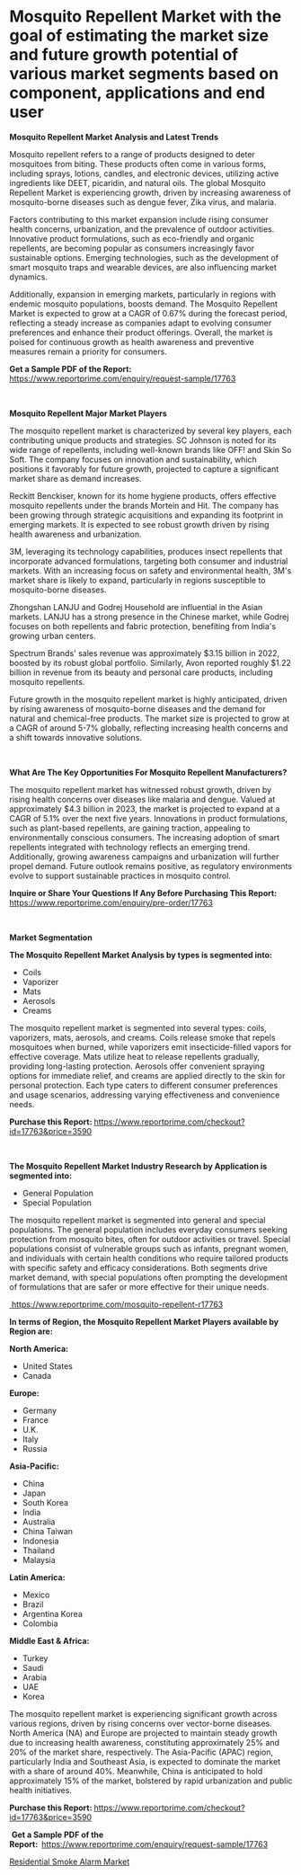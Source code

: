 <p><h1>Mosquito Repellent Market with the goal of estimating the market size and future growth potential of various market segments based on component, applications and end user</h1></p><p><strong>Mosquito Repellent Market Analysis and Latest Trends</strong></p>
<p><p>Mosquito repellent refers to a range of products designed to deter mosquitoes from biting. These products often come in various forms, including sprays, lotions, candles, and electronic devices, utilizing active ingredients like DEET, picaridin, and natural oils. The global Mosquito Repellent Market is experiencing growth, driven by increasing awareness of mosquito-borne diseases such as dengue fever, Zika virus, and malaria. </p><p>Factors contributing to this market expansion include rising consumer health concerns, urbanization, and the prevalence of outdoor activities. Innovative product formulations, such as eco-friendly and organic repellents, are becoming popular as consumers increasingly favor sustainable options. Emerging technologies, such as the development of smart mosquito traps and wearable devices, are also influencing market dynamics.</p><p>Additionally, expansion in emerging markets, particularly in regions with endemic mosquito populations, boosts demand. The Mosquito Repellent Market is expected to grow at a CAGR of 0.67% during the forecast period, reflecting a steady increase as companies adapt to evolving consumer preferences and enhance their product offerings. Overall, the market is poised for continuous growth as health awareness and preventive measures remain a priority for consumers.</p></p>
<p><strong>Get a Sample PDF of the Report:&nbsp;</strong> <a href="https://www.reportprime.com/enquiry/request-sample/17763?utm_campaign=2444&utm_medium=2&utm_source=Github&utm_content=ia&utm_term=18032025&utm_id=mosquito-repellent">https://www.reportprime.com/enquiry/request-sample/17763</a></p>
<p>&nbsp;</p>
<p><strong>Mosquito Repellent Major Market Players</strong></p>
<p><p>The mosquito repellent market is characterized by several key players, each contributing unique products and strategies. SC Johnson is noted for its wide range of repellents, including well-known brands like OFF! and Skin So Soft. The company focuses on innovation and sustainability, which positions it favorably for future growth, projected to capture a significant market share as demand increases.</p><p>Reckitt Benckiser, known for its home hygiene products, offers effective mosquito repellents under the brands Mortein and Hit. The company has been growing through strategic acquisitions and expanding its footprint in emerging markets. It is expected to see robust growth driven by rising health awareness and urbanization.</p><p>3M, leveraging its technology capabilities, produces insect repellents that incorporate advanced formulations, targeting both consumer and industrial markets. With an increasing focus on safety and environmental health, 3M's market share is likely to expand, particularly in regions susceptible to mosquito-borne diseases.</p><p>Zhongshan LANJU and Godrej Household are influential in the Asian markets. LANJU has a strong presence in the Chinese market, while Godrej focuses on both repellents and fabric protection, benefiting from India's growing urban centers.</p><p>Spectrum Brands' sales revenue was approximately $3.15 billion in 2022, boosted by its robust global portfolio. Similarly, Avon reported roughly $1.22 billion in revenue from its beauty and personal care products, including mosquito repellents.</p><p>Future growth in the mosquito repellent market is highly anticipated, driven by rising awareness of mosquito-borne diseases and the demand for natural and chemical-free products. The market size is projected to grow at a CAGR of around 5-7% globally, reflecting increasing health concerns and a shift towards innovative solutions.</p></p>
<p>&nbsp;</p>
<p><strong>What Are The Key Opportunities For Mosquito Repellent Manufacturers?</strong></p>
<p><p>The mosquito repellent market has witnessed robust growth, driven by rising health concerns over diseases like malaria and dengue. Valued at approximately $4.3 billion in 2023, the market is projected to expand at a CAGR of 5.1% over the next five years. Innovations in product formulations, such as plant-based repellents, are gaining traction, appealing to environmentally conscious consumers. The increasing adoption of smart repellents integrated with technology reflects an emerging trend. Additionally, growing awareness campaigns and urbanization will further propel demand. Future outlook remains positive, as regulatory environments evolve to support sustainable practices in mosquito control.</p></p>
<p><strong>Inquire or Share Your Questions If Any Before Purchasing This Report:</strong> <a href="https://www.reportprime.com/enquiry/pre-order/17763?utm_campaign=2444&utm_medium=2&utm_source=Github&utm_content=ia&utm_term=18032025&utm_id=mosquito-repellent">https://www.reportprime.com/enquiry/pre-order/17763</a></p>
<p>&nbsp;</p>
<p><strong>Market Segmentation</strong></p>
<p><strong>The Mosquito Repellent Market Analysis by types is segmented into:</strong></p>
<p><ul><li>Coils</li><li>Vaporizer</li><li>Mats</li><li>Aerosols</li><li>Creams</li></ul></p>
<p><p>The mosquito repellent market is segmented into several types: coils, vaporizers, mats, aerosols, and creams. Coils release smoke that repels mosquitoes when burned, while vaporizers emit insecticide-filled vapors for effective coverage. Mats utilize heat to release repellents gradually, providing long-lasting protection. Aerosols offer convenient spraying options for immediate relief, and creams are applied directly to the skin for personal protection. Each type caters to different consumer preferences and usage scenarios, addressing varying effectiveness and convenience needs.</p></p>
<p><strong>Purchase this Report:&nbsp;</strong><a href="https://www.reportprime.com/checkout?id=17763&price=3590&utm_campaign=2444&utm_medium=2&utm_source=Github&utm_content=ia&utm_term=18032025&utm_id=mosquito-repellent">https://www.reportprime.com/checkout?id=17763&price=3590</a></p>
<p>&nbsp;</p>
<p><strong>The Mosquito Repellent Market Industry Research by Application is segmented into:</strong></p>
<p><ul><li>General Population</li><li>Special Population</li></ul></p>
<p><p>The mosquito repellent market is segmented into general and special populations. The general population includes everyday consumers seeking protection from mosquito bites, often for outdoor activities or travel. Special populations consist of vulnerable groups such as infants, pregnant women, and individuals with certain health conditions who require tailored products with specific safety and efficacy considerations. Both segments drive market demand, with special populations often prompting the development of formulations that are safer or more effective for their unique needs.</p></p>
<p><a href="https://www.reportprime.com/mosquito-repellent-r17763?utm_campaign=2444&utm_medium=2&utm_source=Github&utm_content=ia&utm_term=18032025&utm_id=mosquito-repellent">&nbsp;https://www.reportprime.com/mosquito-repellent-r17763</a></p>
<p><strong>In terms of Region, the Mosquito Repellent Market Players available by Region are:</strong></p>
<p>
    <p> <strong> North America: </strong>
        <ul>
            <li>United States</li>
            <li>Canada</li>
        </ul>
        </p> 
    <p> <strong> Europe: </strong>
        <ul>
            <li>Germany</li>
            <li>France</li>
            <li>U.K.</li>
            <li>Italy</li>
            <li>Russia</li>
        </ul>
        </p> 
    <p> <strong> Asia-Pacific: </strong>
        <ul>
            <li>China</li>
            <li>Japan</li>
            <li>South Korea</li>
            <li>India</li>
            <li>Australia</li>
            <li>China Taiwan</li>
            <li>Indonesia</li>
            <li>Thailand</li>
            <li>Malaysia</li>
        </ul>
        </p> 
    <p> <strong> Latin America: </strong>
        <ul>
            <li>Mexico</li>
            <li>Brazil</li>
            <li>Argentina Korea</li>
            <li>Colombia</li>
        </ul>
        </p> 
    <p> <strong> Middle East & Africa: </strong>
        <ul>
            <li>Turkey</li>
            <li>Saudi</li>
            <li>Arabia</li>
            <li>UAE</li>
            <li>Korea</li>
        </ul>
    </p>
    </p>
<p><p>The mosquito repellent market is experiencing significant growth across various regions, driven by rising concerns over vector-borne diseases. North America (NA) and Europe are projected to maintain steady growth due to increasing health awareness, constituting approximately 25% and 20% of the market share, respectively. The Asia-Pacific (APAC) region, particularly India and Southeast Asia, is expected to dominate the market with a share of around 40%. Meanwhile, China is anticipated to hold approximately 15% of the market, bolstered by rapid urbanization and public health initiatives.</p></p>
<p><strong>Purchase this Report: </strong><a href="https://www.reportprime.com/checkout?id=17763&price=3590&utm_campaign=2444&utm_medium=2&utm_source=Github&utm_content=ia&utm_term=18032025&utm_id=mosquito-repellent">https://www.reportprime.com/checkout?id=17763&price=3590</a></p>
<p>&nbsp;<strong>Get a Sample PDF of the Report:&nbsp;&nbsp;</strong><a href="https://www.reportprime.com/enquiry/request-sample/17763?utm_campaign=2444&utm_medium=2&utm_source=Github&utm_content=ia&utm_term=18032025&utm_id=mosquito-repellent">https://www.reportprime.com/enquiry/request-sample/17763</a></p>
<p><strong></strong></p>
<p><p><a href="https://github.com/SanjidaMahmud54/Market-Research-Report-List-2/blob/main/residential-smoke-alarm-market.md?utm_campaign=2444&utm_medium=2&utm_source=Github&utm_content=ia&utm_term=18032025&utm_id=mosquito-repellent">Residential Smoke Alarm Market</a></p></p>